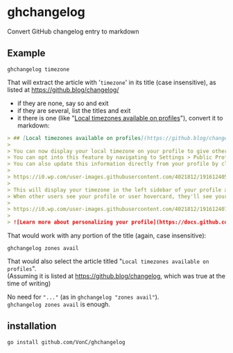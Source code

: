 # ghchangelog

Convert GitHub changelog entry to markdown

## Example

    ghchangelog timezone
    
That will extract the article with '`timezone`' in its title (case insensitive), as listed at https://github.blog/changelog/

- if they are none, say so and exit
- if they are several, list the titles and exit
- it there is one (like "[Local timezones available on profiles](https://github.blog/changelog/2022-09-23-local-timezones-available-on-profiles/)"), convert it to markdown:

```markdown
> ## [Local timezones available on profiles](https://github.blog/changelog/2022-09-23-local-timezones-available-on-profiles) (Sep. 2022)
>
> You can now display your local timezone on your profile to give others an idea of when to expect responses to pull requests or issues from you.
> You can opt into this feature by navigating to Settings > Public Profile and checking `Display current local time`.
> You can also update this information directly from your profile by clicking 'Edit Profile' under your avatar.
>
> https://i0.wp.com/user-images.githubusercontent.com/4021812/191612405-01a07cf4-1280-4e79-9938-27415d0ed4b8.png?w=343&ssl=1 -- local timezone setting
>
> This will display your timezone in the left sidebar of your profile as well as your timezone's current deviation from UTC.
> When other users see your profile or user hovercard, they'll see your timezone as well as how many hours behind or ahead they are from your local time.
>
> https://i0.wp.com/user-images.githubusercontent.com/4021812/191612407-58d90e74-0cdb-4672-9686-8680f3355c18.png?w=535&ssl=1 -- local timezone display on profile
>
> ![Learn more about personalizing your profile](https://docs.github.com/en/account-and-profile/setting-up-and-managing-your-github-profile/customizing-your-profile/personalizing-your-profile).
```

That would work with any portion of the title (again, case insensitive): 

    ghchangelog zones avail

That would also select the article titled "`Local timezones available on profiles`".  
(Assuming it is listed at https://github.blog/changelog, which was true at the time of writing)

No need for `"..."` (as in `ghchangelog "zones avail"`).  
`ghchangelog zones avail` is enough.

## installation

    go install github.com/VonC/ghchangelog